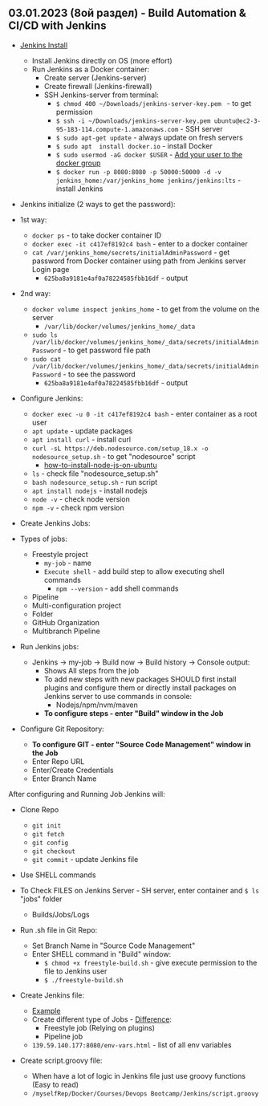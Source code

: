 ## 03.01.2023 (8ой раздел) - Build Automation & CI/CD with Jenkins

* [Jenkins Install](https://techworld-with-nana.teachable.com/courses/1108792/lectures/28664052)
  * Install Jenkins directly on OS (more effort)
  * Run Jenkins as a Docker container:
    * Create server (Jenkins-server)
    * Create firewall (Jenkins-firewall)
    * SSH Jenkins-server from terminal:
      * `$ chmod 400 ~/Downloads/jenkins-server-key.pem ` - to get permission
      * `$ ssh -i ~/Downloads/jenkins-server-key.pem ubuntu@ec2-3-95-183-114.compute-1.amazonaws.com` - SSH server
      * `$ sudo apt-get update` - always update on fresh servers
      * `$ sudo apt  install docker.io` - install Docker
      * `$ sudo usermod -aG docker $USER` - [Add your user to the docker group](https://docs.docker.com/engine/install/linux-postinstall/)
      * `$ docker run -p 8080:8080 -p 50000:50000 -d -v jenkins_home:/var/jenkins_home jenkins/jenkins:lts` - install Jenkins


* Jenkins initialize (2 ways to get the password):
* 1st way:
  * `docker ps` - to take docker container ID
  * `docker exec -it c417ef8192c4 bash` - enter to a docker container
  * `cat /var/jenkins_home/secrets/initialAdminPassword` - get password from Docker container using path from Jenkins server Login page
    * `625ba8a9181e4af0a78224585fbb16df` - output
* 2nd way:
  * `docker volume inspect jenkins_home` - to get from the volume on the server
    * `/var/lib/docker/volumes/jenkins_home/_data`
  * `sudo ls /var/lib/docker/volumes/jenkins_home/_data/secrets/initialAdminPassword` - to get password file path
  * `sudo cat /var/lib/docker/volumes/jenkins_home/_data/secrets/initialAdminPassword` - to see the password
    * `625ba8a9181e4af0a78224585fbb16df` - output


* Configure Jenkins:
  * `docker exec -u 0 -it c417ef8192c4 bash` - enter container as a root user
  * `apt update` - update packages
  * `apt install curl` - install curl
  * `curl -sL https://deb.nodesource.com/setup_18.x -o nodesource_setup.sh` - to get "nodesource" script
    * [how-to-install-node-js-on-ubuntu](https://www.digitalocean.com/community/tutorials/how-to-install-node-js-on-ubuntu-22-04)
  * `ls` - check file "nodesource_setup.sh"
  * `bash nodesource_setup.sh` - run script
  * `apt install nodejs` - install nodejs
  * `node -v` - check node version
  * `npm -v` - check npm version


* Create Jenkins Jobs:
* Types of jobs:
  * Freestyle project
    * `my-job` - name
    * `Execute shell` - add build step to allow executing shell commands
      * `npm --version` - add shell commands
  * Pipeline
  * Multi-configuration project
  * Folder
  * GitHub Organization
  * Multibranch Pipeline


* Run Jenkins jobs:
  * Jenkins -> my-job -> Build now -> Build history -> Console output:
    * Shows All steps from the job
    * To add new steps with new packages SHOULD first install plugins and configure them or directly install packages on Jenkins server to use commands in console:
      * Nodejs/npm/nvm/maven
    * **To configure steps - enter "Build" window in the Job**


* Configure Git Repository:
  * **To configure GIT - enter "Source Code Management" window in the Job**
  * Enter Repo URL
  * Enter/Create Credentials
  * Enter Branch Name


After configuring and Running Job Jenkins will:
* Clone Repo
  * `git init`
  * `git fetch`
  * `git config`
  * `git checkout`
  * `git commit` - update Jenkins file
* Use SHELL commands
* To Check FILES on Jenkins Server - SH server, enter container and `$ ls` "jobs" folder
  * Builds/Jobs/Logs


* Run .sh file in Git Repo:
  * Set Branch Name in "Source Code Management"
  * Enter SHELL command in "Build" window:
    * `$ chmod +x freestyle-build.sh` - give execute permission to the file to Jenkins user
    * `$ ./freestyle-build.sh`


* Create Jenkins file:
  * [Example](https://gitlab.com/JavaScriptonit/java-maven-app)
  * Create different type of Jobs - [Difference](https://techworld-with-nana.teachable.com/courses/1108792/lectures/28665214):
    * Freestyle job (Relying on plugins)
    * Pipeline job
  * `139.59.140.177:8080/env-vars.html` - list of all env variables


* Create script.groovy file:
  * When have a lot of logic in Jenkins file just use groovy functions (Easy to read)
  * `/myselfRep/Docker/Courses/Devops Bootcamp/Jenkins/script.groovy`